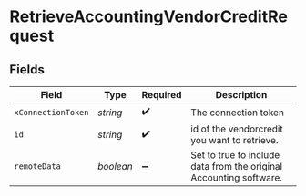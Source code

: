 # RetrieveAccountingVendorCreditRequest


## Fields

| Field                                                              | Type                                                               | Required                                                           | Description                                                        |
| ------------------------------------------------------------------ | ------------------------------------------------------------------ | ------------------------------------------------------------------ | ------------------------------------------------------------------ |
| `xConnectionToken`                                                 | *string*                                                           | :heavy_check_mark:                                                 | The connection token                                               |
| `id`                                                               | *string*                                                           | :heavy_check_mark:                                                 | id of the vendorcredit you want to retrieve.                       |
| `remoteData`                                                       | *boolean*                                                          | :heavy_minus_sign:                                                 | Set to true to include data from the original Accounting software. |